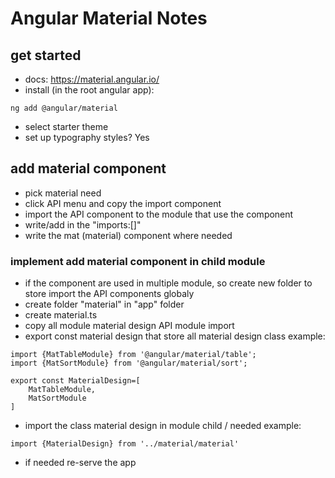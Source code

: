 # Angular Material Notes

## get started
- docs: https://material.angular.io/
- install (in the root angular app):
```
ng add @angular/material
```
- select starter theme
- set up typography styles? Yes

## add material component
- pick material need
- click API menu and copy the import component
- import the API component to the module that use the component
- write/add in the "imports:[]"
- write the mat (material) component where needed

### implement add material component in child module
- if the component are used in multiple module, so create new folder to store import the API components globaly
- create folder "material" in "app" folder
- create material.ts
- copy all module material design API module import
- export const material design that store all material design class
example: 
```
import {MatTableModule} from '@angular/material/table';
import {MatSortModule} from '@angular/material/sort';

export const MaterialDesign=[
    MatTableModule,
    MatSortModule
]
```
- import the class material design in module child / needed
example:
```
import {MaterialDesign} from '../material/material'
```
- if needed re-serve the app
